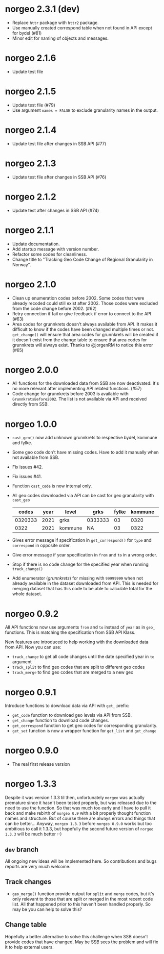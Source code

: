 # norgeo 2.3.1 (dev)
- Replace `httr` package with `httr2` package.
- Use manually created correspond table when not found in API except for bydel
  (#81)
- Minor edit for naming of objects and messages.

# norgeo 2.1.6
- Update test file

# norgeo 2.1.5
- Update test file (#79)
- Use argument `names = FALSE` to exclude granularity names in the output. 

# norgeo 2.1.4
- Update test file after changes in SSB API (#77)

# norgeo 2.1.3
- Update test file after changes in SSB API (#76)

# norgeo 2.1.2
- Update test after changes in SSB API (#74)

# norgeo 2.1.1
- Update documentation.
- Add startup message with version number.
- Refactor some codes for cleanliness.
- Change title to "Tracking Geo Code Change of Regional Granularity in Norway".

# norgeo 2.1.0
- Clean up enumeration codes before 2002. Some codes that were already recoded
  could still exist after 2002. Those codes were excluded from the code change
  before 2002. (#62)
- Retry connection if fail or give feedback if error to connect to the API (#63)
- Area codes for grunnkrets doesn't always available from API. It makes it
  difficult to know if the codes have been changed multiple times or not.
  `get_change()` will ensure that area codes for grunnkrets will be created if
  it doesn't exist from the change table to ensure that area codes for
  grunnkrets will always exist. Thanks to @jorgenRM to notice this error (#65)

# norgeo 2.0.0
- All functions for the downloaded data from SSB are now deactivated. It's no
  more relevant after implementing API related functions. (#57)
- Code change for grunnkrets before 2003 is available with
  `GrunnkretsBefore2002`. The list is not available via API and received
  directly from SSB.

# norgeo 1.0.0
- `cast_geo()` now add unknown grunnkrets to respective bydel, kommune and fylke.
- Some geo code don't have missing codes. Have to add it manually
  when not available from SSB.
- Fix issues #42.
- Fix issues #41.
- Function `cast_code` is now internal only.
- All geo codes downloaded via API can be cast for geo granularity with `cast_geo`

  | codes   | year | level   | grks    | fylke | kommune | bydel  |
  |---------|------|---------|---------|-------|---------|--------|
  | 0320333 | 2021 | grks    | 0333333 | 03    | 0320    | 032141 |
  | 0322    | 2021 | kommune | NA      | 03    | 0322    | NA     |

- Gives error message if specification in `get_correspond()` for `type` and
  `correspond` in opposite order.
- Give error message if year specification in `from` and `to` in a wrong order.
- Stop if there is no code change for the specified year when running `track_change()`
- Add enumerator (_grunnkrets_) for missing with `99999999` when not already
  available in the dataset downloaded from API. This is needed for merging
  dataset that has this code to be able to calculate total for the whole dataset.

# norgeo 0.9.2

All API functions now use arguments `from` and `to` instead of `year` as in `geo_` functions.
This is matching the specification from SSB API Klass.

New features are introduced to help working with the downloaded data from API. Now you can use:

- `track_change` to get all code changes until the date specified year in `to` argument
- `track_split` to find geo codes that are split to different geo codes
- `track_merge` to find geo codes that are merged to a new geo

# norgeo 0.9.1

Introduce functions to download data via API with `get_` prefix:

- `get_code` function to download geo levels via API from SSB.
- `get_change` function to download code changes.
- `get_correspond` function to get geo codes for corresponding granularity.
- `get_set` function is now a wrapper function for `get_list` and `get_change`

# norgeo 0.9.0

* The real first release version

# norgeo 1.3.3

Despite it was version 1.3.3 til then, unfortunately `norgeo` was actually
premature since it hasn't been tested properly, but was released due to
the need to use the function. So that was much too early and I have to
pull it back and make rebirth of `norgeo 0.9` with a bit properly thought
function names and structure. But of course there are always errors and
things that can be better... Anyway, `norgeo 1.3.3` before
`norgeo 0.9.0` works but too ambitious to call it 1.3.3, but hopefully
the second future version of `norgeo 1.3.3` will be much better :-)

## `dev` branch

All ongoing new ideas will be implemented here. So contributions
and bugs reports are very much welcome.

## Track changes

* `geo_merge()` function provide output for `split` and `merge` codes,
but it's only relevant to those that are split or merged in the most
recent code list. All that happened prior to this haven't been handled
properly. So may be you can help to solve this?

## Change table

Hopefully a better alternative to solve this challenge when SSB
doesn't provide codes that have changed. May be SSB sees the problem
and will fix it to help external users.
